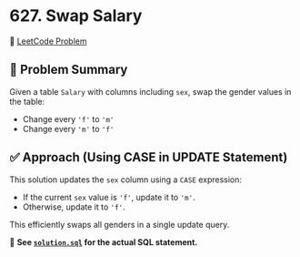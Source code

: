 # 627. Swap Salary

🔗 [LeetCode Problem](https://leetcode.com/problems/swap-salary/)

## 🧠 Problem Summary

Given a table `Salary` with columns including `sex`, swap the gender values in the table:

- Change every `'f'` to `'m'`
- Change every `'m'` to `'f'`

## ✅ Approach (Using CASE in UPDATE Statement)

This solution updates the `sex` column using a `CASE` expression:

- If the current `sex` value is `'f'`, update it to `'m'`.
- Otherwise, update it to `'f'`.

This efficiently swaps all genders in a single update query.

📄 **See [`solution.sql`](./solution.sql) for the actual SQL statement.**
